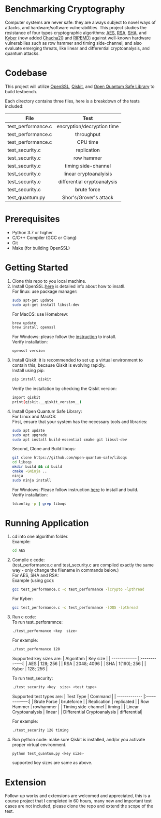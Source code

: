 # Benchmarking Cryptography
Computer systems are never safe: they are always subject to novel ways of attacks, and hardware/software vulnerabilities. This project studies
the resistance of four types cryptographic algorithms: [AES](https://en.wikipedia.org/wiki/Advanced_Encryption_Standard), [RSA](https://en.wikipedia.org/wiki/RSA_(cryptosystem)), [SHA](https://en.wikipedia.org/wiki/Secure_Hash_Algorithms), and [Kyber](https://en.wikipedia.org/wiki/Kyber) (now added [Chacha20](https://en.wikipedia.org/wiki/ChaCha20-Poly1305) and [RIPEMD](https://en.wikipedia.org/wiki/RIPEMD)) against well-known hardware vulnerabilies such as row hammer 
and timing side-channel, and also evaluate emerging threats, like linear and differential cryptoanalysis, and quantum attacks. 

# Codebase
This project will utilize [OpenSSL](https://www.openssl.org), [Qiskit](https://en.wikipedia.org/wiki/Qiskit), and [Open Quantum Safe Library](https://openquantumsafe.org) to build testbench.

Each directory contains three files, here is a breakdown of the tests included:

| File          | Test          | 
| ------------- |:-------------:| 
| test_performance.c | encryption/decryption time |
| test_performance.c | throughput                 | 
| test_performance.c | CPU time                   | 
| test_security.c    | replication                | 
| test_security.c    | row hammer                 | 
| test_security.c    | timing side-channel        | 
| test_security.c    | linear cryptoanalyisis     |
| test_security.c    | differential cryptoanalysis|
| test_security.c    | brute force                |
| test_quantum.py    | Shor's/Grover's attack     |

# Prerequisites
- Python 3.7 or higher
- C/C++ Compiler (GCC or Clang)
- Git
- Make (for building OpenSSL)

# Getting Started
1. Clone this repo to you local machine.
2. Install OpenSSL:[here](https://www.openssl.org/source/) is detailed info about how to insatll.<br>
   For linux: use package manager: 
   ```bash
   sudo apt-get update
   sudo apt-get install libssl-dev
   ```
   For MacOS: use Homebrew:
   ```bash
   brew update
   brew install openssl
   ```
   For Windows: please follow the [instruction](https://www.openssl.org/source/gitrepo.html) to install.<br>
   Verify installation:
   ```bash
   openssl version
   ```
2. Install Qiskit: it is recommended to set up a virtual environment to contain this, because Qiskit is evolving rapidly.<br>
   Install using pip:
   ```bash
   pip install qiskit
   ```
   Verify the installation by checking the Qiskit version:
   ```bash
   import qiskit
   print(qiskit.__qiskit_version__)
   ```
3. Install Open Quantum Safe Library:<br>
   For Linux and MacOS:<br>
   First, ensure that your system has the necessary tools and libraries:
   ```bash
   sudo apt update
   sudo apt upgrade
   sudo apt install build-essential cmake git libssl-dev
   ```
   Second, Clone and Build liboqs:
   ```bash
   git clone https://github.com/open-quantum-safe/liboqs
   cd liboqs
   mkdir build && cd build
   cmake -GNinja ..
   ninja
   sudo ninja install
   ```
   For Windows:
   Please follow instruction [here](https://github.com/open-quantum-safe/liboqs) to install and build.<br>
   Verify installation:
   ```bash
   ldconfig -p | grep liboqs
   ```
# Running Application
1. cd into one algorithm folder. <br>
   Example:
   ```bash
   cd AES
   ```
2. Compile c code: <br>
   (test_performance.c and test_security.c are compiled exactly the same way - only change the filename in commands below.) <br>
   For AES, SHA and RSA: <br>
    Example (using gcc):
   ```bash
   gcc test_performance.c -o test_performance -lcrypto -lpthread
   ```
   For Kyber:<br>
   ```bash
   gcc test_performance.c -o test_performance -lOQS -lpthread
   ```
4. Run c code: <br>
   To run test_perforamnce:
   ```bash
   ./test_performance <key  size>
   ```
   For example:
   ```bash
   ./test_performance 128
   ```
   Supported key sizes are:
   | Algorithm     | Key size      | 
   | ------------- |:-------------:| 
   |   AES         | 128; 256      |
   |   RSA         | 2048; 4096    | 
   |   SHA         | 1(160); 256   | 
   |   Kyber       | 128; 256      | 

   To run test_security:
   ```bash
   ./test_security <key  size> <test type>
   ```
   Supported test types are:
   | Test Type     | Command       | 
   | ------------- |:-------------:| 
   |   Brute Force | bruteforce    |
   |   Replication | replicated    | 
   |   Row Hammer  | rowhammer     | 
   |   Timing side-channel       | timing     | 
   |   Linear Cryptoanalysis     | linear     |
   |   Differential Cryptoanalysis | differential|

   For example:
   ```bash
   ./test_security 128 timing
   ```
5. Run python code: make sure Qiskit is installed, and/or you activate proper virtual environment.<br>
   ```bash
   python test_quantum.py <key size>
   ```
   supported key sizes are same as above.

# Extension
Follow-up works and extensions are welcomed and appreciated, this is a course project that I completed in 60 hours, many new and important test cases are not included, please clone the repo and extend the scope of the test. 
   
   
   
